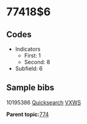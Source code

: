 # 77418$6

## Codes

-   Indicators
    -   First: 1
    -   Second: 8
-   Subfield: 6

## Sample bibs

10195386 [Quicksearch](https://search.library.yale.edu/catalog/10195386) [VXWS](http://prodorbis.library.yale.edu:7014/vxws/GetHoldingsService?bibId=10195386)

**Parent topic:**[774](../../tags/774/774.md)

